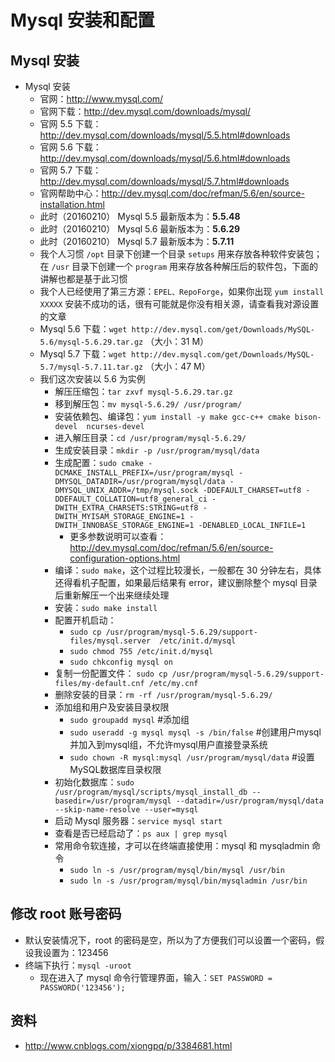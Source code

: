 # Mysql 安装和配置


## Mysql 安装

- Mysql 安装
    - 官网：<http://www.mysql.com/>
    - 官网下载：<http://dev.mysql.com/downloads/mysql/>
    - 官网 5.5 下载：<http://dev.mysql.com/downloads/mysql/5.5.html#downloads>
    - 官网 5.6 下载：<http://dev.mysql.com/downloads/mysql/5.6.html#downloads>
    - 官网 5.7 下载：<http://dev.mysql.com/downloads/mysql/5.7.html#downloads>
    - 官网帮助中心：<http://dev.mysql.com/doc/refman/5.6/en/source-installation.html>
    - 此时（20160210） Mysql 5.5 最新版本为：**5.5.48**
    - 此时（20160210） Mysql 5.6 最新版本为：**5.6.29**
    - 此时（20160210） Mysql 5.7 最新版本为：**5.7.11**
    - 我个人习惯 `/opt` 目录下创建一个目录 `setups` 用来存放各种软件安装包；在 `/usr` 目录下创建一个 `program` 用来存放各种解压后的软件包，下面的讲解也都是基于此习惯
    - 我个人已经使用了第三方源：`EPEL、RepoForge`，如果你出现 `yum install XXXXX` 安装不成功的话，很有可能就是你没有相关源，请查看我对源设置的文章
    - Mysql 5.6 下载：`wget http://dev.mysql.com/get/Downloads/MySQL-5.6/mysql-5.6.29.tar.gz` （大小：31 M）
    - Mysql 5.7 下载：`wget http://dev.mysql.com/get/Downloads/MySQL-5.7/mysql-5.7.11.tar.gz` （大小：47 M）
    - 我们这次安装以 5.6 为实例
        - 解压压缩包：`tar zxvf mysql-5.6.29.tar.gz`
        - 移到解压包：`mv mysql-5.6.29/ /usr/program/`
        - 安装依赖包、编译包：`yum install -y make gcc-c++ cmake bison-devel  ncurses-devel`
        - 进入解压目录：`cd /usr/program/mysql-5.6.29/`
        - 生成安装目录：`mkdir -p /usr/program/mysql/data`
        - 生成配置：`sudo cmake -DCMAKE_INSTALL_PREFIX=/usr/program/mysql -DMYSQL_DATADIR=/usr/program/mysql/data -DMYSQL_UNIX_ADDR=/tmp/mysql.sock -DDEFAULT_CHARSET=utf8 -DDEFAULT_COLLATION=utf8_general_ci -DWITH_EXTRA_CHARSETS:STRING=utf8 -DWITH_MYISAM_STORAGE_ENGINE=1 -DWITH_INNOBASE_STORAGE_ENGINE=1 -DENABLED_LOCAL_INFILE=1`
            - 更多参数说明可以查看：<http://dev.mysql.com/doc/refman/5.6/en/source-configuration-options.html>
        - 编译：`sudo make`，这个过程比较漫长，一般都在 30 分钟左右，具体还得看机子配置，如果最后结果有 error，建议删除整个 mysql 目录后重新解压一个出来继续处理
        - 安装：`sudo make install`
        - 配置开机启动：
            - `sudo cp /usr/program/mysql-5.6.29/support-files/mysql.server  /etc/init.d/mysql`
            - `sudo chmod 755 /etc/init.d/mysql`
            - `sudo chkconfig mysql on`
        - 复制一份配置文件： `sudo cp /usr/program/mysql-5.6.29/support-files/my-default.cnf /etc/my.cnf`
        - 删除安装的目录：`rm -rf /usr/program/mysql-5.6.29/`
        - 添加组和用户及安装目录权限
            - `sudo groupadd mysql` #添加组
            - `sudo useradd -g mysql mysql -s /bin/false` #创建用户mysql并加入到mysql组，不允许mysql用户直接登录系统
            - `sudo chown -R mysql:mysql /usr/program/mysql/data` #设置MySQL数据库目录权限
        - 初始化数据库：`sudo /usr/program/mysql/scripts/mysql_install_db --basedir=/usr/program/mysql --datadir=/usr/program/mysql/data --skip-name-resolve --user=mysql`
        - 启动 Mysql 服务器：`service mysql start`
        - 查看是否已经启动了：`ps aux | grep mysql`
        - 常用命令软连接，才可以在终端直接使用：mysql 和 mysqladmin 命令
            - `sudo ln -s /usr/program/mysql/bin/mysql /usr/bin`
            - `sudo ln -s /usr/program/mysql/bin/mysqladmin /usr/bin`


## 修改 root 账号密码

- 默认安装情况下，root 的密码是空，所以为了方便我们可以设置一个密码，假设我设置为：123456
- 终端下执行：`mysql -uroot`
    - 现在进入了 mysql 命令行管理界面，输入：`SET PASSWORD = PASSWORD('123456');`


## 资料

- <http://www.cnblogs.com/xiongpq/p/3384681.html>
